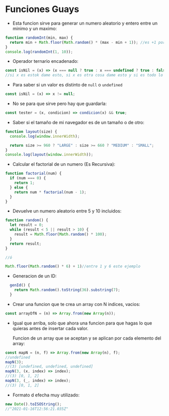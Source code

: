 # Funciones Guays

- Esta funcion sirve para generar un numero aleatorio y entero entre un minimo y un maximo:

```js
function randomInt(min, max) {
  return min + Math.floor(Math.random() * (max - min + 1)); //es +1 porque sino nunca llegaria al maximo, al redondear hacia abajo y al no llegar nunca Math.random a 1.
}
console.log(randomInt(1, 10));
```

- Operador ternario encadenado:

```js
const isNil = (x) => (x === null ? true : x === undefined ? true : false);
//si x es estok dame esto, si x es otra cosa dame esto y si es todo lo demas dame false
```

- Para saber si un valor es distinto de `null` o `undefined`

```js
const isNil = (x) => x != null;
```

- No se para que sirve pero hay que guardarla:

```js
const tester = (x, condicion) => condicion(x) && true;
```

- Saber si el tamaño de mi navegador es de un tamaño o de otro:

```js
function layout(size) {
  console.log(window.innerWidth);

  return size >= 960 ? "LARGE" : size >= 660 ? "MEDIUM" : "SMALL";
}
console.log(layout(window.innerWidth));
```

- Calcular el factorial de un numero (Es Recursiva):

```js
function factorial(num) {
  if (num === 0) {
    return 1;
  } else {
    return num * factorial(num - 1);
  }
}
```

- Devuelve un numero aleatorio entre 5 y 10 incluidos:

```js
function random() {
  let result = 0;
  while (result < 5 || result > 10) {
    result = Math.floor(Math.random() * 100);
  }
  return result;
}

//ó

Math.floor(Math.random() * 6) + 1)//entre 1 y 6 este ejemplo
```

- Generacion de un ID:

```js
  genId() {
    return Math.random().toString(36).substring(7);
  }
```

- Crear una funcion que te crea un array con N indices, vacios:

```js
const arrayOfN = (n) => Array.from(new Array(n));
```

- Igual que arriba, solo que ahora una funcion para que hagas lo que quieras antes de insertar cada valor.

  Funcion de un array que se aceptan y se aplican por cada elemento del array:

```js
const mapN = (n, f) => Array.from(new Array(n), f);
//undefined
mapN(3);
//(3) [undefined, undefined, undefined]
mapN(3, (x, index) => index);
//(3) [0, 1, 2]
mapN(3, (_, index) => index);
//(3) [0, 1, 2]
```

- Formato d efecha muy utilizado:

```js
new Date().toISOString();
//"2021-01-16T12:56:21.035Z"
```
